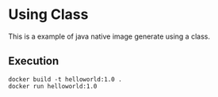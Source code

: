 # Using Class

This is a example of java native image generate using a class.

## Execution

```shell
docker build -t helloworld:1.0 .
docker run helloworld:1.0
```